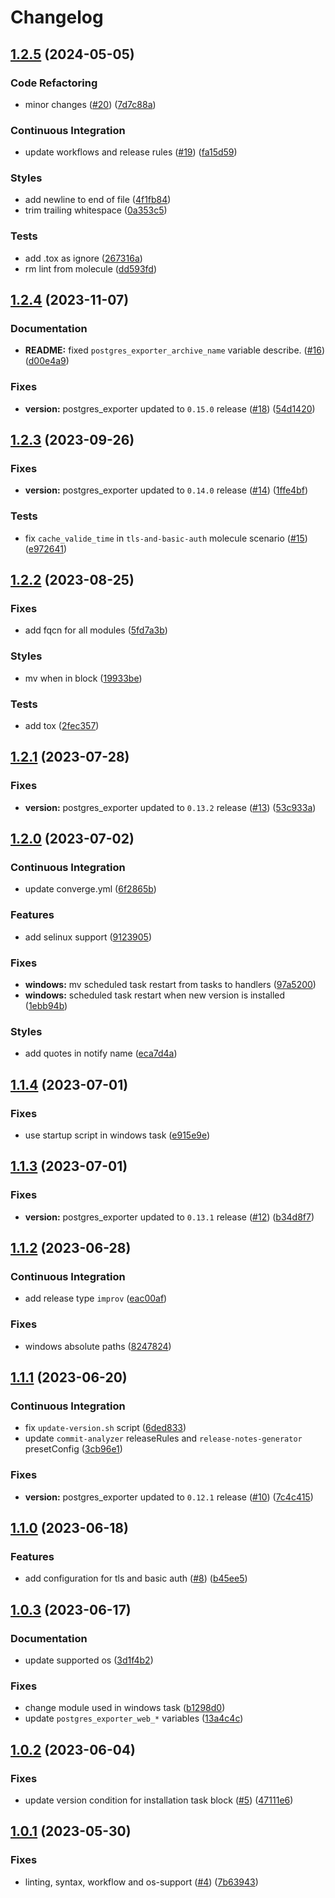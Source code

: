 # Changelog

## [1.2.5](https://github.com/antmelekhin/ansible-role-postgres-exporter/compare/v1.2.4...v1.2.5) (2024-05-05)


### Code Refactoring

* minor changes ([#20](https://github.com/antmelekhin/ansible-role-postgres-exporter/issues/20)) ([7d7c88a](https://github.com/antmelekhin/ansible-role-postgres-exporter/commit/7d7c88a7df56b1b7c2d1e6f0bef5021a78078ea7))


### Continuous Integration

* update workflows and release rules ([#19](https://github.com/antmelekhin/ansible-role-postgres-exporter/issues/19)) ([fa15d59](https://github.com/antmelekhin/ansible-role-postgres-exporter/commit/fa15d595dcd01583eb16a166917cdb8de259fe72))


### Styles

* add newline to end of file ([4f1fb84](https://github.com/antmelekhin/ansible-role-postgres-exporter/commit/4f1fb84b6a7c4d7413ad112c9ab79eaf507e5b58))
* trim trailing whitespace ([0a353c5](https://github.com/antmelekhin/ansible-role-postgres-exporter/commit/0a353c553aa7a595bca12e588a22cb06d08ba182))


### Tests

* add .tox as ignore ([267316a](https://github.com/antmelekhin/ansible-role-postgres-exporter/commit/267316ac503d82d69e4b9014bdb74f430097350a))
* rm lint from molecule ([dd593fd](https://github.com/antmelekhin/ansible-role-postgres-exporter/commit/dd593fdeddbbebc035d8918896a6d1b014a71550))

## [1.2.4](https://github.com/antmelekhin/ansible-role-postgres-exporter/compare/v1.2.3...v1.2.4) (2023-11-07)


### Documentation

* **README:** fixed `postgres_exporter_archive_name` variable describe. ([#16](https://github.com/antmelekhin/ansible-role-postgres-exporter/issues/16)) ([d00e4a9](https://github.com/antmelekhin/ansible-role-postgres-exporter/commit/d00e4a9218ee0dc45bb2a441c4b175a1b1214117))


### Fixes

* **version:** postgres_exporter updated to `0.15.0` release ([#18](https://github.com/antmelekhin/ansible-role-postgres-exporter/issues/18)) ([54d1420](https://github.com/antmelekhin/ansible-role-postgres-exporter/commit/54d142074ce5334894bbb73c51e1c286692d2704))

## [1.2.3](https://github.com/antmelekhin/ansible-role-postgres-exporter/compare/v1.2.2...v1.2.3) (2023-09-26)


### Fixes

* **version:** postgres_exporter updated to `0.14.0` release ([#14](https://github.com/antmelekhin/ansible-role-postgres-exporter/issues/14)) ([1ffe4bf](https://github.com/antmelekhin/ansible-role-postgres-exporter/commit/1ffe4bf7e4d7a333377f9090805f91886f0f0735))


### Tests

* fix `cache_valide_time` in `tls-and-basic-auth` molecule scenario ([#15](https://github.com/antmelekhin/ansible-role-postgres-exporter/issues/15)) ([e972641](https://github.com/antmelekhin/ansible-role-postgres-exporter/commit/e972641645af9d52894b7453148fe7beab1fdb20))

## [1.2.2](https://github.com/antmelekhin/ansible-role-postgres-exporter/compare/v1.2.1...v1.2.2) (2023-08-25)


### Fixes

* add fqcn for all modules ([5fd7a3b](https://github.com/antmelekhin/ansible-role-postgres-exporter/commit/5fd7a3b3512fb62dd89dcdc4d97577f759376e27))


### Styles

* mv when in block ([19933be](https://github.com/antmelekhin/ansible-role-postgres-exporter/commit/19933befd52ef0206547bedb5ed944c077ca9b70))


### Tests

* add tox ([2fec357](https://github.com/antmelekhin/ansible-role-postgres-exporter/commit/2fec357ffa52d7c187feb7b6f5f5c51457bd12c0))

## [1.2.1](https://github.com/antmelekhin/ansible-role-postgres-exporter/compare/v1.2.0...v1.2.1) (2023-07-28)


### Fixes

* **version:** postgres_exporter updated to `0.13.2` release ([#13](https://github.com/antmelekhin/ansible-role-postgres-exporter/issues/13)) ([53c933a](https://github.com/antmelekhin/ansible-role-postgres-exporter/commit/53c933a1670cb7091dd6fd778799384b2601e36a))

## [1.2.0](https://github.com/antmelekhin/ansible-role-postgres-exporter/compare/v1.1.4...v1.2.0) (2023-07-02)


### Continuous Integration

* update converge.yml ([6f2865b](https://github.com/antmelekhin/ansible-role-postgres-exporter/commit/6f2865b1aaa1967f46bdf3fcb060e6c31d627386))


### Features

* add selinux support ([9123905](https://github.com/antmelekhin/ansible-role-postgres-exporter/commit/9123905132fda4ec3199ec44226251ed30201cc6))


### Fixes

* **windows:** mv scheduled task restart from tasks to handlers ([97a5200](https://github.com/antmelekhin/ansible-role-postgres-exporter/commit/97a5200ff8e2959b80561b6b4f11d588de41d9fc))
* **windows:** scheduled task restart when new version is installed ([1ebb94b](https://github.com/antmelekhin/ansible-role-postgres-exporter/commit/1ebb94bbeee7b46f0ebf8791a959d60b830aeaf0))


### Styles

* add quotes in notify name ([eca7d4a](https://github.com/antmelekhin/ansible-role-postgres-exporter/commit/eca7d4a05b2c1a5a6f42f5d46df8ccf5bf59cd4c))

## [1.1.4](https://github.com/antmelekhin/ansible-role-postgres-exporter/compare/v1.1.3...v1.1.4) (2023-07-01)


### Fixes

* use startup script in windows task ([e915e9e](https://github.com/antmelekhin/ansible-role-postgres-exporter/commit/e915e9e8d77b171e93f54d63372be269ad513acf))

## [1.1.3](https://github.com/antmelekhin/ansible-role-postgres-exporter/compare/v1.1.2...v1.1.3) (2023-07-01)


### Fixes

* **version:** postgres_exporter updated to `0.13.1` release ([#12](https://github.com/antmelekhin/ansible-role-postgres-exporter/issues/12)) ([b34d8f7](https://github.com/antmelekhin/ansible-role-postgres-exporter/commit/b34d8f745aee9a51eeb2c6bda7180df8ab328503))

## [1.1.2](https://github.com/antmelekhin/ansible-role-postgres-exporter/compare/v1.1.1...v1.1.2) (2023-06-28)


### Continuous Integration

* add release type `improv` ([eac00af](https://github.com/antmelekhin/ansible-role-postgres-exporter/commit/eac00af4b7992936a6ee57af0f26ab93ff683e0a))


### Fixes

* windows absolute paths ([8247824](https://github.com/antmelekhin/ansible-role-postgres-exporter/commit/82478245480192a2909a5045bde78c995137aa10))

## [1.1.1](https://github.com/antmelekhin/ansible-role-postgres-exporter/compare/v1.1.0...v1.1.1) (2023-06-20)


### Continuous Integration

* fix `update-version.sh` script ([6ded833](https://github.com/antmelekhin/ansible-role-postgres-exporter/commit/6ded8333b1002ffd65830ea86a9f86f33fd43d19))
* update `commit-analyzer` releaseRules and `release-notes-generator` presetConfig ([3cb96e1](https://github.com/antmelekhin/ansible-role-postgres-exporter/commit/3cb96e1e04440dfc9a9d72436c8695bdc2c0ad9c))


### Fixes

* **version:** postgres_exporter updated to `0.12.1` release ([#10](https://github.com/antmelekhin/ansible-role-postgres-exporter/issues/10)) ([7c4c415](https://github.com/antmelekhin/ansible-role-postgres-exporter/commit/7c4c415eb79c901309ff2cb58cc15dd80974fd22))

## [1.1.0](https://github.com/antmelekhin/ansible-role-postgres-exporter/compare/v1.0.3...v1.1.0) (2023-06-18)

### Features

* add configuration for tls and basic auth ([#8](https://github.com/antmelekhin/ansible-role-postgres-exporter/issues/8)) ([b45ee5](https://github.com/antmelekhin/ansible-role-postgres-exporter/commit/b45ee5ee6f2704c494db106307fa69913d044cbd))

## [1.0.3](https://github.com/antmelekhin/ansible-role-postgres-exporter/compare/v1.0.2...v1.0.3) (2023-06-17)

### Documentation

* update supported os ([3d1f4b2](https://github.com/antmelekhin/ansible-role-postgres-exporter/commit/3d1f4b2d1c0d3e18423d2b0b74df59e2c7526548))

### Fixes

* change module used in windows task ([b1298d0](https://github.com/antmelekhin/ansible-role-postgres-exporter/commit/b1298d0b184756f2ad5ac14542df27893623ba68))
* update `postgres_exporter_web_*` variables ([13a4c4c](https://github.com/antmelekhin/ansible-role-postgres-exporter/commit/13a4c4c9a1341ef847c3687bb3376eba18fb7bb3))

## [1.0.2](https://github.com/antmelekhin/ansible-role-postgres-exporter/compare/v1.0.1...v1.0.2) (2023-06-04)

### Fixes

* update version condition for installation task block ([#5](https://github.com/antmelekhin/ansible-role-postgres-exporter/issues/5)) ([47111e6](https://github.com/antmelekhin/ansible-role-postgres-exporter/commit/47111e6b4162fc174c52e6c38a08d5cddf33827e))

## [1.0.1](https://github.com/antmelekhin/ansible-role-postgres-exporter/compare/v1.0.0...v1.0.1) (2023-05-30)

### Fixes

* linting, syntax, workflow and os-support ([#4](https://github.com/antmelekhin/ansible-role-postgres-exporter/issues/4)) ([7b63943](https://github.com/antmelekhin/ansible-role-postgres-exporter/commit/7b639430421b3906abfec57c5a72ba4fbbaa38d3))
